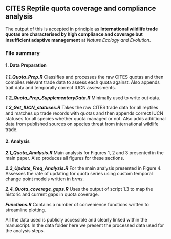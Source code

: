 ## CITES Reptile quota coverage and compliance analysis

The output of this is accepted in principle as **International wildlife trade quotas are characterised by high compliance and coverage but insufficient adaptive management** at *Nature Ecology and Evolution*.

### File summary

#### 1. Data Preparation 

***1.1_Quota_Prep.R*** Classifies and processes the raw CITES quotas and then compiles relevant trade data to assess each quota against. Also appends trait data and temporally correct IUCN assessments.

***1.2_Quota_Prep_SupplementaryData.R*** Minimally used to write out data.

***1.3_Get_IUCN_statuses.R*** Takes the raw CITES trade data for all reptiles and matches up trade records with quotas and then
appends correct IUCN statuses for all species whether quota managed or not. Also adds additional data from published sources on species
threat from international wildlife trade.

#### 2. Analysis

***2.1_Quota_Analysis.R*** Main analysis for Figures 1, 2 and 3 presented in the main paper. Also produces all figures for these sections.

***2.3_Update_Freq_Analysis.R*** For the main analysis presented in Figure 4. Assesses the rate of updating for quota series using custom temporal change point models written in *brms*.

***2.4_Quota_coverage_gaps.R*** Uses the output of script 1.3 to map the historic and current gaps in quota coverage. 

***Functions.R*** Contains a number of convenience functions written to streamline plotting.

All the data used is publicly accessible and clearly linked within the manuscript. In the data folder here we present the processed data used for the analysis steps.